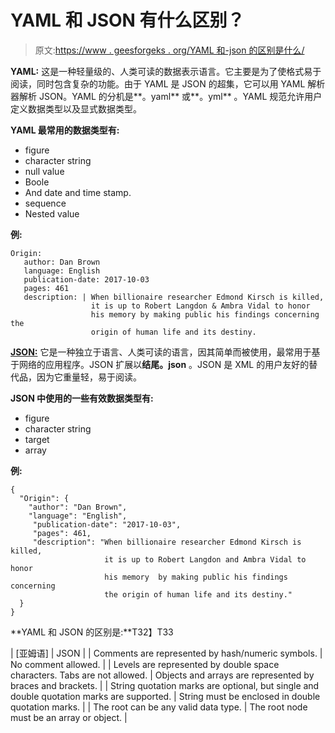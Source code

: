# YAML 和 JSON 有什么区别？

> 原文:[https://www . geesforgeks . org/YAML 和-json 的区别是什么/](https://www.geeksforgeeks.org/what-is-the-difference-between-yaml-and-json/)

**YAML:** 这是一种轻量级的、人类可读的数据表示语言。它主要是为了使格式易于阅读，同时包含复杂的功能。由于 YAML 是 JSON 的超集，它可以用 YAML 解析器解析 JSON。YAML 的分机是**。yaml** 或**。yml** 。YAML 规范允许用户定义数据类型以及显式数据类型。

**YAML 最常用的数据类型有:**

*   figure
*   character string
*   null value
*   Boole
*   And date and time stamp.
*   sequence
*   Nested value

**例:**

```
Origin:
   author: Dan Brown
   language: English
   publication-date: 2017-10-03
   pages: 461
   description: | When billionaire researcher Edmond Kirsch is killed, 
                  it is up to Robert Langdon & Ambra Vidal to honor 
                  his memory by making public his findings concerning the 
                  origin of human life and its destiny.

```

**[JSON:](https://www.geeksforgeeks.org/json-full-form/)** 它是一种独立于语言、人类可读的语言，因其简单而被使用，最常用于基于网络的应用程序。JSON 扩展以**结尾。json** 。JSON 是 XML 的用户友好的替代品，因为它重量轻，易于阅读。

**JSON 中使用的一些有效数据类型有:**

*   figure
*   character string
*   target
*   array

**例:**

```
{
  "Origin": {
    "author": "Dan Brown",
    "language": "English",
     "publication-date": "2017-10-03",
     "pages": 461,
     "description": "When billionaire researcher Edmond Kirsch is killed, 
                     it is up to Robert Langdon and Ambra Vidal to honor
                     his memory  by making public his findings concerning 
                     the origin of human life and its destiny."
  }
}

```

**YAML 和 JSON 的区别是:**T32】T33

| [亚姆语] | JSON |
| Comments are represented by hash/numeric symbols. | No comment allowed. |
| Levels are represented by double space characters. Tabs are not allowed. | Objects and arrays are represented by braces and brackets. |
| String quotation marks are optional, but single and double quotation marks are supported. | String must be enclosed in double quotation marks. |
| The root can be any valid data type. | The root node must be an array or object. |